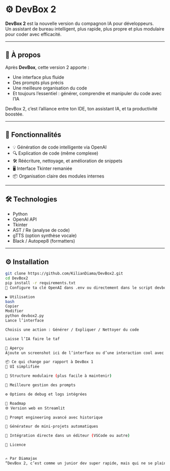 # ⚙️ DevBox 2

**DevBox 2** est la nouvelle version du compagnon IA pour développeurs.  
Un assistant de bureau intelligent, plus rapide, plus propre et plus modulaire pour coder avec efficacité.

---

## 🚀 À propos

Après **DevBox**, cette version 2 apporte :

- Une interface plus fluide
- Des prompts plus précis
- Une meilleure organisation du code
- Et toujours l’essentiel : générer, comprendre et manipuler du code avec l’IA

DevBox 2, c’est l’alliance entre ton IDE, ton assistant IA, et ta productivité boostée.

---

## 🔑 Fonctionnalités

- 💡 Génération de code intelligente via OpenAI
- 🔍 Explication de code (même complexe)
- 🛠️ Réécriture, nettoyage, et amélioration de snippets
- 🖥️ Interface Tkinter remaniée
- 📦 Organisation claire des modules internes

---

## 🛠️ Technologies

- Python
- OpenAI API
- Tkinter
- AST / Re (analyse de code)
- gTTS (option synthèse vocale)
- Black / Autopep8 (formatters)

---

## ⚙️ Installation

```bash
git clone https://github.com/KilianDiama/DevBox2.git
cd DevBox2
pip install -r requirements.txt
🔐 Configure ta clé OpenAI dans .env ou directement dans le script devbox2.py.

▶️ Utilisation
bash
Copier
Modifier
python devbox2.py
Lance l’interface

Choisis une action : Générer / Expliquer / Nettoyer du code

Laisse l’IA faire le taf

📸 Aperçu
Ajoute un screenshot ici de l’interface ou d’une interaction cool avec le bot.

📦 Ce qui change par rapport à DevBox 1
🧼 UI simplifiée

🧩 Structure modulaire (plus facile à maintenir)

🧠 Meilleure gestion des prompts

⚙️ Options de debug et logs intégrées

🔮 Roadmap
🌐 Version web en Streamlit

🧠 Prompt engineering avancé avec historique

🧰 Générateur de mini-projets automatiques

🔌 Intégration directe dans un éditeur (VSCode ou autre)

📜 Licence


✍️ Par Diamajax
“DevBox 2, c’est comme un junior dev super rapide, mais qui ne se plaint jamais.” — Diamajax 💻
